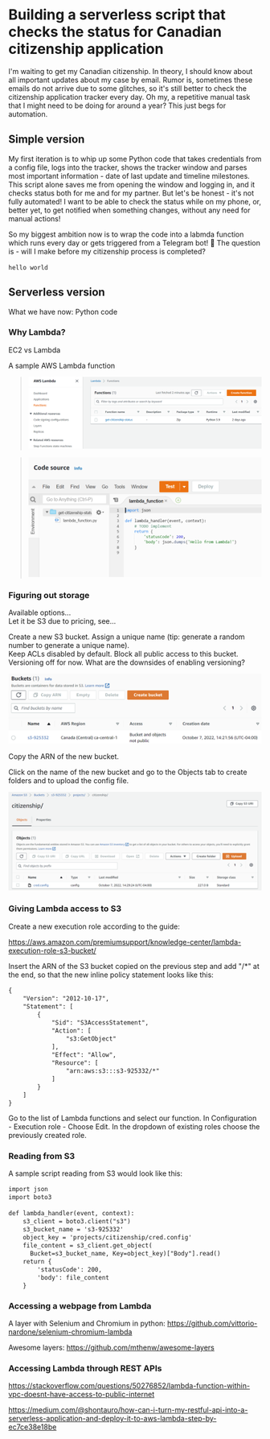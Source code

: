 # Building a serverless script that checks the status for Canadian citizenship application

I'm waiting to get my Canadian citizenship. In theory, I should know about all important updates about my case by email. Rumor is, sometimes these emails do not arrive due to some glitches, so it's still better to check the citizenship application tracker every day. Oh my, a repetitive manual task that I might need to be doing for around a year? This just begs for automation. 


## Simple version

My first iteration is to whip up some Python code that takes credentials from a config file, logs into the tracker, shows the tracker window and parses most important information - date of last update and timeline milestones. This script alone saves me from opening the window and logging in, and it checks status both for me and for my partner. But let's be honest - it's not fully automated! I want to be able to check the status while on my phone, or, better yet, to get notified when something changes, without any need for manual actions!

So my biggest ambition now is to wrap the code into a labmda function which runs every day or gets triggered from a Telegram bot! 🤩 
The question is - will I make before my citizenship process is completed?

` hello world `

## Serverless version

What we have now:
Python code

### Why Lambda?

EC2 vs Lambda

A sample AWS Lambda function

> ![A list of Labmda functions](aws1.png)

> ![A stub of AWS function](aws2.png)

### Figuring out storage

Available options...  
Let it be S3 due to pricing, see...

Create a new S3 bucket. Assign a unique name (tip: generate a random number to generate a unique name).  
Keep ACLs disabled by default. Block all public access to this bucket.  
Versioning off for now. What are the downsides of enabling versioning?

![New bucket created](aws8.png)

Copy the ARN of the new bucket.

Click on the name of the new bucket and go to the Objects tab to create folders and to upload the config file. 

![File uploaded](aws9.png)



### Giving Lambda access to S3

Create a new execution role according to the guide:

https://aws.amazon.com/premiumsupport/knowledge-center/lambda-execution-role-s3-bucket/

Insert the ARN of the S3 bucket copied on the previous step and add "/\*" at the end, so that the new inline policy statement looks like this:

```
{
    "Version": "2012-10-17",
    "Statement": [
        {
            "Sid": "S3AccessStatement",
            "Action": [
                "s3:GetObject"
            ],
            "Effect": "Allow",
            "Resource": [
                "arn:aws:s3:::s3-925332/*"
            ]
        }
    ]
}
```

Go to the list of Lambda functions and select our function. In Configuration - Execution role - Choose Edit. In the dropdown of existing roles choose the previously created role. 

### Reading from S3

A sample script reading from S3 would look like this:

```
import json
import boto3
 
def lambda_handler(event, context):
    s3_client = boto3.client("s3")
    s3_bucket_name = 's3-925332'
    object_key = 'projects/citizenship/cred.config'
    file_content = s3_client.get_object(
      Bucket=s3_bucket_name, Key=object_key)["Body"].read()
    return {
        'statusCode': 200,
        'body': file_content
    }
```

### Accessing a webpage from Lambda

A layer with Selenium and Chromium in python:
https://github.com/vittorio-nardone/selenium-chromium-lambda

Awesome layers:
https://github.com/mthenw/awesome-layers


### Accessing Lambda through REST APIs

https://stackoverflow.com/questions/50276852/lambda-function-within-vpc-doesnt-have-access-to-public-internet

https://medium.com/@shontauro/how-can-i-turn-my-restful-api-into-a-serverless-application-and-deploy-it-to-aws-lambda-step-by-ec7ce38e18be
